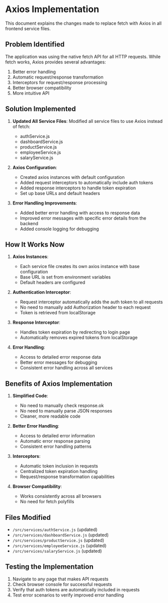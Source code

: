 # Axios Implementation

This document explains the changes made to replace fetch with Axios in all frontend service files.

## Problem Identified

The application was using the native fetch API for all HTTP requests. While fetch works, Axios provides several advantages:

1. Better error handling
2. Automatic request/response transformation
3. Interceptors for request/response processing
4. Better browser compatibility
5. More intuitive API

## Solution Implemented

1. **Updated All Service Files**: Modified all service files to use Axios instead of fetch:
   - authService.js
   - dashboardService.js
   - productService.js
   - employeeService.js
   - salaryService.js

2. **Axios Configuration**:
   - Created axios instances with default configuration
   - Added request interceptors to automatically include auth tokens
   - Added response interceptors to handle token expiration
   - Set up base URLs and default headers

3. **Error Handling Improvements**:
   - Added better error handling with access to response data
   - Improved error messages with specific error details from the backend
   - Added console logging for debugging

## How It Works Now

1. **Axios Instances**:
   - Each service file creates its own axios instance with base configuration
   - Base URL is set from environment variables
   - Default headers are configured

2. **Authentication Interceptor**:
   - Request interceptor automatically adds the auth token to all requests
   - No need to manually add Authorization header to each request
   - Token is retrieved from localStorage

3. **Response Interceptor**:
   - Handles token expiration by redirecting to login page
   - Automatically removes expired tokens from localStorage

4. **Error Handling**:
   - Access to detailed error response data
   - Better error messages for debugging
   - Consistent error handling across all services

## Benefits of Axios Implementation

1. **Simplified Code**:
   - No need to manually check response.ok
   - No need to manually parse JSON responses
   - Cleaner, more readable code

2. **Better Error Handling**:
   - Access to detailed error information
   - Automatic error response parsing
   - Consistent error handling patterns

3. **Interceptors**:
   - Automatic token inclusion in requests
   - Centralized token expiration handling
   - Request/response transformation capabilities

4. **Browser Compatibility**:
   - Works consistently across all browsers
   - No need for fetch polyfills

## Files Modified

- `/src/services/authService.js` (updated)
- `/src/services/dashboardService.js` (updated)
- `/src/services/productService.js` (updated)
- `/src/services/employeeService.js` (updated)
- `/src/services/salaryService.js` (updated)

## Testing the Implementation

1. Navigate to any page that makes API requests
2. Check browser console for successful requests
3. Verify that auth tokens are automatically included in requests
4. Test error scenarios to verify improved error handling